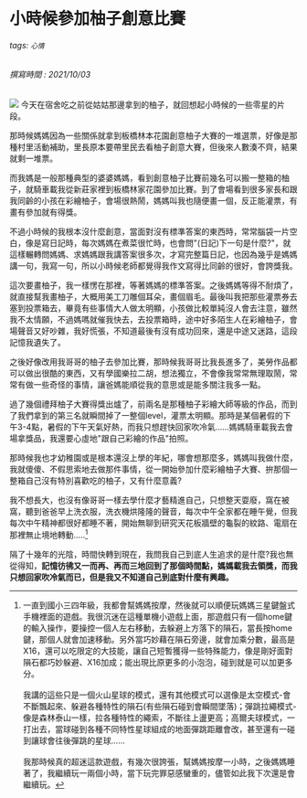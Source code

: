 # 小時候參加柚子創意比賽
###### tags: `心情`
###### 撰寫時間 : 2021/10/03

![](https://i.imgur.com/5XJNWgw.jpg)
今天在宿舍吃之前從姑姑那邊拿到的柚子，就回想起小時候的一些零星的片段。

那時候媽媽因為一些關係就拿到板橋林本花園創意柚子大賽的一堆選票，好像是那種村里活動補助，里長原本要帶里民去看柚子創意大賽，但後來人數湊不齊，結果就剩一堆票。

而我媽是一般那種典型的婆婆媽媽，看到創意柚子比賽前幾名可以搬一整箱的柚子，就騎車載我從新莊家裡到板橋林家花園參加比賽。到了會場看到很多家長和跟我同齡的小孩在彩繪柚子，會場很熱鬧，媽媽叫我也隨便畫一個，反正能灌票，有畫有參加就有得獎。

不過小時候的我根本沒什麼創意，當面對沒有標準答案的東西時，常常腦袋一片空白，像是寫日記時，每次媽媽在煮菜很忙時，也會問"(日記)下一句是什麼?"，就這樣輾轉問媽媽、求媽媽跟我講答案很多次，才寫完整篇日記，也因為幾乎是媽媽講一句，我寫一句，所以小時候老師都覺得我作文寫得比同齡的很好，會誇獎我。

這次要畫柚子，我一樣愣在那裡，等著媽媽的標準答案。之後媽媽等得不耐煩了，就直接幫我畫柚子，大概用美工刀雕個耳朵，畫個眉毛。最後叫我把那些灌票券去塞到投票箱去，畢竟有些事情大人做太明顯，小孩做比較單純沒人會去注意，雖然我不太情願，不過媽嗎就催我快去，去投票箱時，途中好多陌生人在彩繪柚子，會場聲音又好吵雜，我好慌張，不知道最後有沒有成功回來，還是中途又迷路，這段記憶我遺失了。

之後好像改用我哥哥的柚子去參加比賽，那時候我哥哥比我長進多了，美勞作品都可以做出很酷的東西，又有學國樂拉二胡，想法獨立，不會像我常常無理取鬧，常常有做一些奇怪的事情，讓爸媽能順從我的意思或是能多關注我多一點。

過了幾個禮拜柚子大賽得獎出爐了，前兩名是那種柚子彩繪大師等級的作品，而到了我們拿到的第三名就瞬間掉了一整個level，灌票太明顯。那時是某個暑假的下午3-4點，暑假的下午天氣好熱，而我只想趕快回家吹冷氣......媽媽騎車載我去會場拿獎品，我還要心虛地"跟自己彩繪的作品"拍照。

那時候我也才幼稚園或是根本還沒上學的年紀，哪會想那麼多，媽媽叫我做什麼，我就傻傻、不假思索地去做那件事情，從一開始參加什麼彩繪柚子大賽、拚那個一整箱自己沒有特別喜歡吃的柚子，又有什麼意義?

我不想長大，也沒有像哥哥一樣去學什麼才藝精進自己，只想整天耍廢，窩在被窩，聽到爸爸早上洗衣服，洗衣機烘隆隆的聲音，每次中午全家都在睡午覺，但我每次中午精神都很好都睡不著，開始無聊到研究天花板牆壁的龜裂的紋路、電扇在那裡無止境地轉動.....[^first]

隔了十幾年的光陰，時間快轉到現在，我問我自己到底人生追求的是什麼?我也無從得知，**記憶彷彿又一而再、再而三地回到了那個時間點，媽媽載我去領獎，而我只想回家吹冷氣而已，但是我又不知道自己到底對什麼有興趣。**


[^first]: 一直到國小三四年級，我都會幫媽媽按摩，然後就可以順便玩媽媽三星鍵盤式手機裡面的遊戲。我很沉迷在這種單機小遊戲上面，那遊戲只有一個home鍵的輸入操作，要操控一個人左右移動，去躲避上方落下的隕石，當長按home鍵，那個人就會加速移動。另外當巧妙藉在隕石旁邊，就會加乘分數，最高是X16，還可以吃限定的大技能，讓自己短暫獲得一些特殊能力，像是剛好面對隕石都巧妙躲避、X16加成；能出現比原更多的小泡泡，碰到就是可以加更多分。<br><br>
我講的這些只是一個火山星球的模式，還有其他模式可以選像是太空模式-會不斷飄起來、躲避各種特性的隕石(有些隕石碰到會瞬間墜落)；彈跳拉繩模式-像是森林泰山一樣，拉各種特性的繩索，不斷往上盪更高；高爾夫球模式，一打出去，當球碰到各種不同特性星球組成的地面彈跳距離會改，甚至還有一碰到讓球會往後彈跳的星球......<br><br>
我那時候真的超迷這款遊戲，有幾次很誇張，幫媽媽按摩一小時，之後媽媽睡著了，我繼續玩一兩個小時，當下玩完罪惡感蠻重的，儘管如此我下次還是會繼續玩。